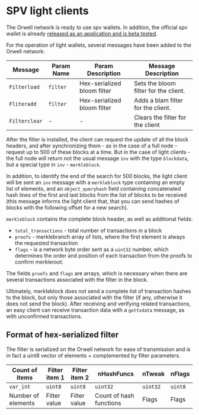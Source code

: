 # SPV light clients

The Orwell network is ready to use spv wallets. In addition, the official spv wallet is already [released as an application and is beta tested](https://github.com/gettocat/orwell-spv).

For the operation of light wallets, several messages have been added to the Orwell network:

| Message | Param Name | Param Description | Message Description 
|---------|------------|-------------------|--------------------
| `Filterload` | `filter` | Hex-serialized bloom filter | Sets the bloom filter for the client.
| `Fliteradd` | `filter`  |  Hex-serialized bloom filter | Adds a blam filter for the client.
| `Filterclear` | - | - | Clears the filter for the client

After the filter is installed, the client can request the update of all the block headers, and after synchronizing them - as in the case of a full node - request up to 500 of these blocks at a time. But in the case of light clients - the full node will return not the usual message `inv` with the type `blockdata`, but a special type in `inv` - `merkleblock`.

In addition, to identify the end of the search for 500 blocks, the light client will be sent an `inv` message with a `merkleblock` type containing an empty list of elements, and an `object_queryhash` field containing concatenated hash lines of the first and last blocks from the list of blocks to be received (this message informs the light client that, that you can send hashes of blocks with the following offset for a new search).

`merkleblock` contains the complete block header, as well as additional fields:
* `total_transactions` - total number of transactions in a block
* `proofs` - merklebranch array of lists, where the first element is always the requested transaction
* `flags` - is a network byte order sent as a `uint32` number, which determines the order and position of each transaction from the proofs to confirm merkleroot.

The fields `proofs` and `flags` are arrays, which is necessary when there are several transactions associated with the filter in the block.

Ultimately, merkleblock does not send a complete list of transaction hashes to the block, but only those associated with the filter (if any, otherwise it does not send the block). After receiving and verifying related transactions, an easy client can receive transaction data with a `gettxdata` message, as with unconfirmed transactions.

## Format of hex-serialized filter
The filter is serialized on the Orwell network for ease of transmission and is in fact a uint8 vector of elements + complemented by filter parameters.

| Count of items | Filter item 1 | Filter item 2 | nHashFuncs | nTweak | nFlags |
|-|-|-|-|-|- |
| `var_int` | `uint8` | `uint8` | `uint32` | `uint32` | `uint8` |
| Number of elements | Filter value | Filter value | Count of hash functions  | Flags | Flags |
